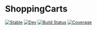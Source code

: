 # ShoppingCarts

[![Stable](https://img.shields.io/badge/docs-stable-blue.svg)](https://yuehhua.github.io/ShoppingCarts.jl/stable/)
[![Dev](https://img.shields.io/badge/docs-dev-blue.svg)](https://yuehhua.github.io/ShoppingCarts.jl/dev/)
[![Build Status](https://github.com/yuehhua/ShoppingCarts.jl/actions/workflows/CI.yml/badge.svg?branch=main)](https://github.com/yuehhua/ShoppingCarts.jl/actions/workflows/CI.yml?query=branch%3Amain)
[![Coverage](https://codecov.io/gh/yuehhua/ShoppingCarts.jl/branch/main/graph/badge.svg)](https://codecov.io/gh/yuehhua/ShoppingCarts.jl)
